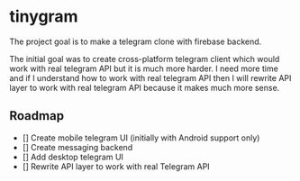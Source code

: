 # tinygram

The project goal is to make a telegram clone with firebase backend.

The initial goal was to create cross-platform telegram client which would work with real telegram API but it is much more harder. I need more time and if I understand how to work with real telegram API then I will rewrite API layer to work with real telegram API because it makes much more sense.

## Roadmap

- [] Create mobile telegram UI (initially with Android support only)
- [] Create messaging backend
- [] Add desktop telegram UI
- [] Rewrite API layer to work with real Telegram API
